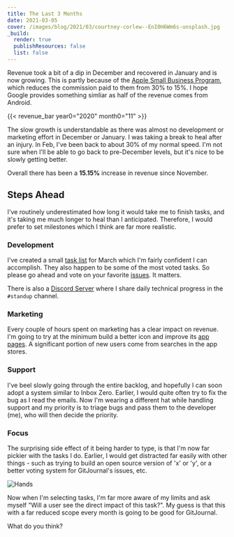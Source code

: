 ```yaml
---
title: The Last 3 Months
date: 2021-03-05
cover: /images/blog/2021/03/courtney-corlew--EnI0H6Wm6s-unsplash.jpg
_build:
  render: true
  publishResources: false
  list: false
---
```


Revenue took a bit of a dip in December and recovered in January and is now growing. This is partly because of the [Apple Small Business Program](https://developer.apple.com/app-store/small-business-program/), which reduces the commission paid to them from 30% to 15%. I hope Google provides something simliar as half of the revenue comes from Android.

{{< revenue_bar year0="2020" month0="11" >}}

The slow growth is understandable as there was almost no development or marketing effort in December or January. I was taking a break to heal after an injury. In Feb, I've been back to about 30% of my normal speed. I'm not sure when I'll be able to go back to pre-December levels, but it's nice to be slowly getting better.

Overall there has been a **15.15%** increase in revenue since November.

## Steps Ahead

I've routinely underestimated how long it would take me to finish tasks, and it's taking me much longer to heal than I anticipated. Therefore, I would prefer to set milestones which I think are far more realistic.

### Development

I've created a small [task list](https://github.com/GitJournal/GitJournal/milestone/4) for March which I'm fairly confident I can accomplish. They also happen to be some of the most voted tasks. So please go ahead and vote on your favorite [issues](https://github.com/GitJournal/GitJournal/issues?page=1&q=is%3Aopen+is%3Aissue+sort%3Areactions-%2B1-desc). It matters.

There is also a [Discord Server](https://discord.gg/abBwyEK) where I share daily technical progress in the `#standup` channel.

### Marketing

Every couple of hours spent on marketing has a clear impact on revenue. I'm going to try at the minimum build a better icon and improve its [app](https://apps.apple.com/app/gitjournal/id1466519634) [pages](https://play.google.com/store/apps/details?id=io.gitjournal.gitjournal&pcampaignid=website). A significant portion of new users come from searches in the app stores.

### Support

I've beel slowly going through the entire backlog, and hopefully I can soon adopt a system similar to Inbox Zero. Earlier, I would quite often try to fix the bug as I read the emails. Now I'm wearing a different hat while handling support and my priority is to triage bugs and pass them to the developer (me), who will then decide the priority.

### Focus

The surprising side effect of it being harder to type, is that I'm now far pickier with the tasks I do. Earlier, I would get distracted far easily with other things - such as trying to build an open source version of 'x' or 'y', or a better voting system for GitJournal's issues, etc.

![Hands](/images/blog/2021/03/courtney-corlew--EnI0H6Wm6s-unsplash.jpg)

Now when I'm selecting tasks, I'm far more aware of my limits and ask myself "Will a user see the direct impact of this task?". My guess is that this with a far reduced scope every month is going to be good for GitJournal.

What do you think?
